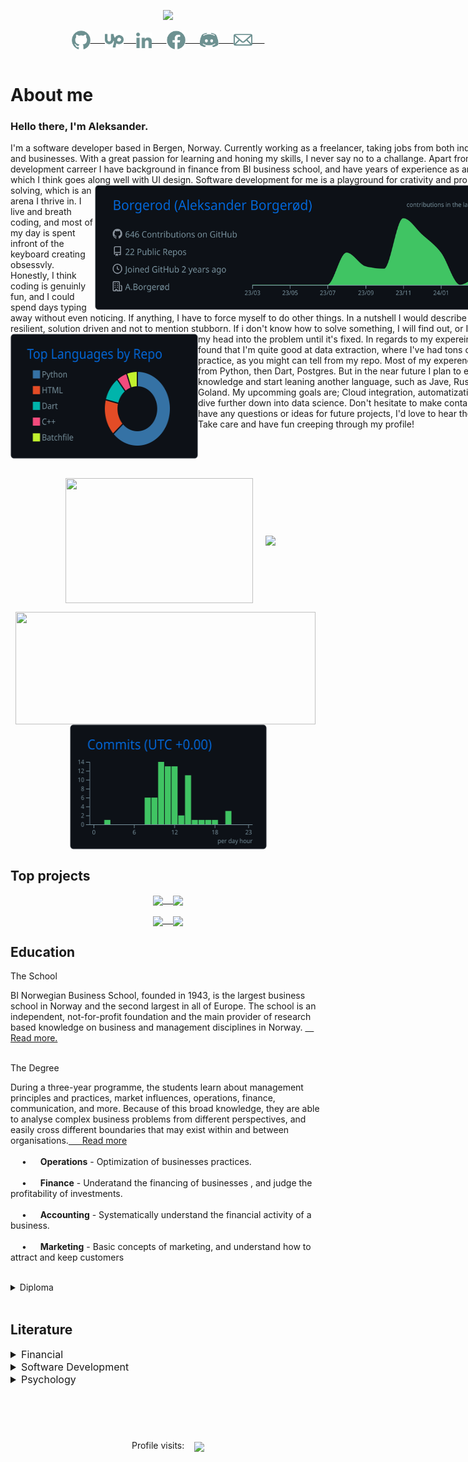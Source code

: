 
<p align="center">
    <a><img src="https://readme-typing-svg.demolab.com/?lines=Welcome%20traveler;Full-stack%20software%20developer;%20Data%20extraction%20and%20analysis;Experienced%20UI%2FUX%20Designer;Always%20learning%20new%20things&font=Fira%20Code&center=true&width=440&height=45&color=6D9191&vCenter=true&size=22&pause=1000"></a>
  </p>

<p align="center">
  <!-- GITHUB -->
<a href=">https://github.com/Borgerod">
  <img  align="center" height=30  width=30 src="./assets/images/3.png" /> &nbsp;&nbsp;&nbsp;&nbsp;
</a>
<a href="https://discordapp.com/users/3934"  >
  <img  align="center" height=30  width=30 src="./assets/images/4.png">&nbsp;&nbsp;&nbsp;&nbsp;
</a>
<a href="https://www.linkedin.com/in/aleksander-borger%C3%B8d-373a1a140/">
  <img align="center"  height=25  width=25 src="./assets/images/6.png" /> &nbsp;&nbsp;&nbsp;&nbsp;
</a>
<a  href="https://www.facebook.com/aleksander.borgerod"  >
  <img align="center"height=30  width=30 src="./assets/images/5.png" /> &nbsp;&nbsp;&nbsp;&nbsp;
</a>
<a href="https://www.upwork.com/freelancers/~014d3a39c0b1b7b921">
  <img  align="center"  height=30  width=30 src="./assets/images/2.png" /> &nbsp;&nbsp;&nbsp;&nbsp;
</a>
<a href="mailto:borgerod@hotmail.com" >
  <img  align="center"  height=30  width=30 src="./assets/images/1.png" /> &nbsp;&nbsp;&nbsp;&nbsp;
</a>
<br>
<br>




# About me 
### Hello there, I'm Aleksander.
<div align="center">
  <div align="left" style="width:800px;" >
    <!-- ACTIVITY GRAPH -->
    I'm a software developer based in Bergen, Norway. Currently working as a freelancer, taking  jobs from both individuals and businesses. 
    With a great passion for learning and honing my skills, I never say no to a challange. Apart from my development carreer I have background in finance from BI business school, and have years of experience as an artist which I think goes along well with UI design. <img width=665 height=200 align="right" src="https://raw.githubusercontent.com/Borgerod/Borgerod/main/profile-summary-card-output/github_dark/0-profile-details.svg"/> Software development for me is a playground for crativity and problem solving, which is an arena I thrive in. I live and breath coding, and most of my day is spent infront of the keyboard creating obsessvly. Honestly, I think coding is genuinly fun, and I could spend days typing away without even noticing. If anything, I have to force myself to do other things.
    In a nutshell I would describe myself as resilient, solution driven and not to mention stubborn. If i don't know how to solve something, I will find out, or I will bash my head into the problem until it's fixed. 
    <img height=200 width=300 src="https://raw.githubusercontent.com/Borgerod/Borgerod/main/profile-summary-card-output/github_dark/1-repos-per-language.svg" align="left" />     In regards to my expereince, I've found that I'm quite good at data extraction, where I've had tons of practice, as you might can tell from my repo.
    Most of my experence comes from Python, then Dart, Postgres. But in the near future I plan to expand my knowledge and start leaning another language, such as Jave, Rust or Goland. My upcomming goals are; Cloud integration, automatization and dive further down into data science. 
    Don't hesitate to make contact if you have any questions or ideas for future projects, I'd love to hear them. <br>Take care and have fun creeping through my profile! 
  </div >
</div >
<br clear="left"/>
<br clear="left"/>
<!-- DIVIDER -->


<!-- PROFILE STATS 1: -->
<!--  height=200 max-width: min-content -->
<!-- ### My Activity -->

<p align="center">
      &nbsp;&nbsp;<img  height=200  width=300  align="center" src="https://github-readme-stats.vercel.app/api/top-langs/?username=Borgerod&theme=github_dark&hide=html,&langs_count=3&hide_border=true" />&nbsp;&nbsp;&nbsp;&nbsp;
      <img  width=480  align="center" src="https://github-readme-stats.vercel.app/api?username=Borgerod&theme=github_dark&show_icons=true&line_height=27&count_private=true&hide_border=true"  />
</p> 
<p align="center">
  &nbsp;&nbsp;<img width=480 height=180 align="center" src="https://streak-stats.demolab.com/?user=Borgerod&theme=github-dark&hide_border=true"  />&nbsp;&nbsp;&nbsp;&nbsp;
  <img  height=200 width=315 align="center" src="https://raw.githubusercontent.com/Borgerod/Borgerod/main/profile-summary-card-output/github_dark/4-productive-time.svg" /> 
</p> 

## Top projects

<!-- REPO'S: -->
<p align="left">
    
  <p align="center">
      
  <a href="https://github.com/Borgerod/Telegram_surveillance">
    <img align="center" src="https://github-readme-stats.vercel.app/api/pin/?username=Borgerod&repo=Telegram_surveillance&theme=github_dark&hide_border=true" />&nbsp;&nbsp;&nbsp;
  </a>
    
      
  <a href="https://github.com/Borgerod/ProSpector">
    <img align="center" src="https://github-readme-stats.vercel.app/api/pin/?username=Borgerod&repo=ProSpector&theme=github_dark&hide_border=true" />
  </a>
      
</p>


<p align="center">
    
  <a href="https://github.com/Borgerod/leetcode_submissions">
    <img align="center" src="https://github-readme-stats.vercel.app/api/pin/?username=Borgerod&repo=leetcode_submissions&theme=github_dark&hide_border=true" />&nbsp;&nbsp;&nbsp;
  </a>
  <a href="https://github.com/Borgerod/portfolio_kurs_kodeloftet">
    <img align="center" src="https://github-readme-stats.vercel.app/api/pin/?username=Borgerod&repo=portfolio_kurs_kodeloftet&theme=github_dark&hide_border=true" />
  </a>
    
  </p>
  
</p>

<!-- --- -->

<!-- # Miscs -->

<!-- <span style="display:block;font-size:18px;" class="note">About Education </span> -->
## Education
<!-- <br>  -->

<span style="display:block;font-size:14px;" class="note">The School </span>

  BI Norwegian Business School, founded in 1943, is the largest business school in Norway and the second largest in all of Europe. The school is an independent, not-for-profit foundation and the main provider of research based knowledge on business and management disciplines in Norway. <a href="https://www.bi.edu/about-bi/"> &emsp; Read more. </a>
</br> </br>

<span style="display:block;font-size:14px;" class="note"> The Degree</span>

  During a three-year programme, the students learn about management principles and practices, market influences, operations, finance, communication, and more. Because of this broad knowledge, they are able to analyse complex business problems from different perspectives, and easily cross different boundaries that may exist within and between organisations.<a href="https://www.bi.edu/programmes-and-individual-courses/bachelor-programmes/business-administration/?_ga=2.234882433.1428810685.1663844919-999560012.1663061493&_gac=1.124785016.1663844919.Cj0KCQjwj7CZBhDHARIsAPPWv3fnPSi5MZKxDILr882sr-8W3nlR6RDp1UhAD5TqfGbF1ibW1Hm0GGUaArWWEALw_wcB&_gl=1*1wb6rzy*_ga*OTk5NTYwMDEyLjE2NjMwNjE0OTM.*_ga_SY3KTJF2RZ*MTY2Mzg0NDkxOS4yLjAuMTY2Mzg0NDkxOS4wLjAuMA.."> &emsp; Read more </a> </br></br>
<span style="display:block" class="note">&emsp; • &emsp; **Operations** -  Optimization of businesses practices.</span></br>
<span style="display:block" class="note">&emsp; • &emsp; **Finance** - Underatand the financing of businesses , and judge the profitability of investments. </span></br>
<span style="display:block" class="note">&emsp; • &emsp; **Accounting** -  Systematically understand the financial activity of a business. </span></br>
<span style="display:block" class="note">&emsp; • &emsp; **Marketing** -  Basic concepts of marketing, and understand how to attract and keep customers </span></br>

<details close>
<summary style="font-size:14px;"> Diploma</summary>
<img src="assets/images/Diploma-1.svg" width="700px" height="700px">
<img src="assets/images/Diploma-2.svg" width="700px" height="700px">
<img src="assets/images/Diploma-3.svg" width="700px" height="700px">
<img src="assets/images/Diploma-4.svg" width="700px" height="700px">
</details>
<br>


## Literature
<!-- <span style="display:block;font-size:18px;" class="note">Literature </span> -->
<details close>
<summary style="font-size:16px;"> Financial</summary>

<span style="display:block" class="note">&emsp; • &emsp; Graham, B., Dodd, L. D. (1934 & 2008). *Security Analysis.* (6th ed.). New York: The McGraw-Hill Companies, Inc. </span></br>
<span style="display:block" class="note">&emsp; • &emsp;  Corrigan, J. R. (2021). *Understanding Economics: Game Theory - The Great Courses.* Virginia: The Great Courses.    </span></br>
</details>


<details close>
<summary style="font-size:16px;"> Software Development</summary>

<span style="display:block" class="note">&emsp; • &emsp; Robert Cecil Martin, R. C., Wampler, D. (2008). *Clean Code: A Handbook of Agile Software Craftsmanship* London: Pearson  </span></br>
<span style="display:block" class="note">&emsp; • &emsp; Martin, K (2020). *Cryptography: The Key To Digital Security, How It Works, And Why It Matters*. New York: W. W. Norton & Company. </span></br>
<span style="display:block" class="note">&emsp; • &emsp; Smith, J. (2021). *Algorithms and Data Sthuctures.* Jeffery Smith </span> </br>
</details>


<details close>
<summary style="font-size:16px;"> Psychology</summary>

<span style="display:block" class="note">&emsp; • &emsp;  Kahneman, D. (2011). *Thinking, fast and slow.* New York: Farrar, Straus and Giroux.  </span></br>
<span style="display:block" class="note">&emsp; • &emsp;  Corrigan, J. R. (2021). *Understanding Economics: Game Theory - The Great Courses.* Virginia: The Great Courses.   </span></br>
</details>



</br>

# 
<!-- PROFILE COUNTER: -->
<br>
  <P align = "center">
    <a>
      Profile visits: &nbsp;&nbsp; <img align="center" src="https://profile-counter.glitch.me/borgerod/count.svg"/>
    </a>
  </p>
</br>
<!-- </div> -->
